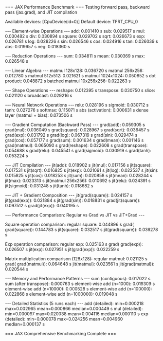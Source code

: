 === JAX Performance Benchmark ===
Testing forward pass, backward pass (jax.grad), and JIT compilation

Available devices: [CpuDevice(id=0)]
Default device: TFRT_CPU_0

--- Element-wise Operations ---
add: 0.001410 s
sub: 0.029517 s
mul: 0.030482 s
div: 0.030894 s
square: 0.029702 s
sqrt: 0.026673 s
exp: 0.026781 s
log: 0.028226 s
sin: 0.026546 s
cos: 0.024916 s
tan: 0.026039 s
abs: 0.019657 s
neg: 0.018360 s

--- Reduction Operations ---
sum: 0.034811 s
mean: 0.030369 s
max: 0.026548 s

--- Linear Algebra ---
matmul 128x128: 0.036720 s
matmul 256x256: 0.012780 s
matmul 512x512: 0.021621 s
matmul 1024x1024: 0.050852 s
dot product: 0.048872 s
batched matmul 10x256x256: 0.022263 s

--- Shape Operations ---
reshape: 0.012395 s
transpose: 0.030750 s
slice: 0.021120 s
broadcast: 0.029216 s

--- Neural Network Operations ---
relu: 0.028196 s
sigmoid: 0.030712 s
tanh: 0.027276 s
softmax: 0.115071 s
abs (activation): 0.000631 s
dense layer (matmul + bias): 0.073506 s

--- Gradient Computation (Backward Pass) ---
grad(add): 0.059305 s
grad(mul): 0.036049 s
grad(square): 0.028967 s
grad(sqrt): 0.036457 s
grad(exp): 0.031792 s
grad(log): 0.067319 s
grad(sin): 0.029474 s
grad(cos): 0.057177 s
grad(sum): 0.001634 s
grad(mean): 0.001146 s
grad(matmul): 0.065090 s
grad(reshape): 0.022608 s
grad(transpose): 0.054688 s
grad(relu): 0.045541 s
grad(sigmoid): 0.030919 s
grad(tanh): 0.053224 s

--- JIT Compilation ---
jit(add): 0.018902 s
jit(mul): 0.017156 s
jit(square): 0.017531 s
jit(sqrt): 0.016825 s
jit(exp): 0.021091 s
jit(log): 0.022537 s
jit(sin): 0.015825 s
jit(cos): 0.018253 s
jit(sum): 0.020858 s
jit(mean): 0.028244 s
jit(max): 0.023313 s
jit(matmul 256x256): 0.010692 s
jit(relu): 0.024391 s
jit(sigmoid): 0.031248 s
jit(tanh): 0.018682 s

--- JIT + Gradient Composition ---
jit(grad(square)): 0.024157 s
jit(grad(exp)): 0.021884 s
jit(grad(sin)): 0.018831 s
grad(jit(square)): 0.097512 s
grad(jit(exp)): 0.040195 s

--- Performance Comparison: Regular vs Grad vs JIT vs JIT+Grad ---

Square operation comparison:
  regular square: 0.044896 s
grad(  grad(square)): 0.144783 s
  jit(square): 0.032517 s
  jit(grad(square)): 0.036278 s

Exp operation comparison:
  regular exp: 0.025163 s
grad(  grad(exp)): 0.026507 s
  jit(exp): 0.027951 s
  jit(grad(exp)): 0.022259 s

Matrix multiplication comparison (128x128):
  regular matmul: 0.021125 s
grad(  grad(matmul)): 0.064648 s
  jit(matmul): 0.023561 s
  jit(grad(matmul)): 0.020544 s

--- Memory and Performance Patterns ---
sum (contiguous): 0.017022 s
sum (after transpose): 0.000763 s
element-wise add (n=1000): 0.019309 s
element-wise add (n=10000): 0.000528 s
element-wise add (n=100000): 0.022868 s
element-wise add (n=1000000): 0.019048 s

--- Detailed Statistics (5 runs each) ---
add (detailed): min=0.000218 max=0.002965 mean=0.000866 median=0.000449 s
mul (detailed): min=0.000097 max=0.020038 mean=0.004116 median=0.000110 s
exp (detailed): min=0.000078 max=0.024256 mean=0.004960 median=0.000137 s

=== JAX Comprehensive Benchmarking Complete ===
